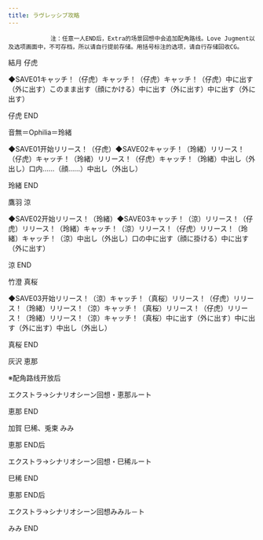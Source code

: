 ```yaml
---
title: ラヴレッシブ攻略
---
```


                注：任意一人END后，Extra的场景回想中会追加配角路线。Love Jugment以及选项画面中，不可存档，所以请自行提前存储。用括号标注的选项，请自行存储回收CG。

結月 仔虎

◆SAVE01キャッチ！（仔虎）キャッチ！（仔虎）キャッチ！（仔虎）中に出す（外に出す）このまま出す（顔にかける）中に出す（外に出す）中に出す（外に出す）

仔虎 END

音無＝Ophilia＝玲緒

◆SAVE01开始リリース！（仔虎）◆SAVE02キャッチ！（玲緒）リリース！（仔虎）キャッチ！（玲緒）リリース！（仔虎）キャッチ！（玲緒）中出し（外出し）口内……（顔……）中出し（外出し）

玲緒 END

鷹羽 涼

◆SAVE02开始リリース！（玲緒）◆SAVE03キャッチ！（涼）リリース！（仔虎）リリース！（玲緒）キャッチ！（涼）リリース！（仔虎）リリース！（玲緒）キャッチ！（涼）中出し（外出し）口の中に出す（顔に掛ける）中に出す（外に出す）

涼 END

竹澄 真桜

◆SAVE03开始リリース！（涼）キャッチ！（真桜）リリース！（仔虎）リリース！（玲緒）リリース！（涼）キャッチ！（真桜）リリース！（仔虎）リリース！（玲緒）リリース！（涼）キャッチ！（真桜）中に出す（外に出す）中に出す（外に出す）中出し（外出し）

真桜 END

灰沢 恵那 

※配角路线开放后

エクストラ→シナリオシーン回想・恵那ルート

恵那 END

加賀 巳稀、兎束 みみ

恵那 END后

エクストラ→シナリオシーン回想・巳稀ルート

巳稀 END

恵那 END后

エクストラ→シナリオシーン回想みみル－ト

みみ END
              

